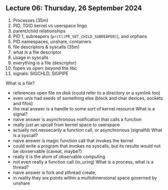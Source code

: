 ## Lecture 06: Thursday, 26 September 2024

1. Processes (35m)
  1. PID, TGID kernel vs userspace lingo
  1. parent/child relationships
  1. PID 1, subreapers (`prctl(PR_SET_CHILD_SUBREAPER)`), and orphans
  1. PID namespaces, unshare, containers
1. file descriptors & syscalls (35m)
  1. what is a file descriptor
  1. usage in syscalls
  1. everything is a file (descriptor)
  1. fopen vs open: beyond the libc
  1. signals: SIGCHLD, SIGPIPE

What is a file?
 - references open file on disk (could refer to a directory or a symlink too)
 - even unix had seeds of something else (block and char devices, sockets and fifos)
 - the real answer is a handle to some sort of kernel resource
What is a signal?
 - naive answer is asynchronous notification that calls a function
 - really just an upcall from kernel space to userspace
 - actually not nessecarily a function call, or asynchronous (signalfd)
What is a syscall?
 - naive answer is magic function call that invokes the kernel
 - could write a program that invokes no syscalls, but its results would not be obvservable (caveat, maybe?)
 - really it is the atom of observable computing
 - not even really a function call (io_uring)
What is a process, what is a thread?
 - naive answer is fork and pthread create,
 - in reality they are points within a multidimensional space governed by unshare
